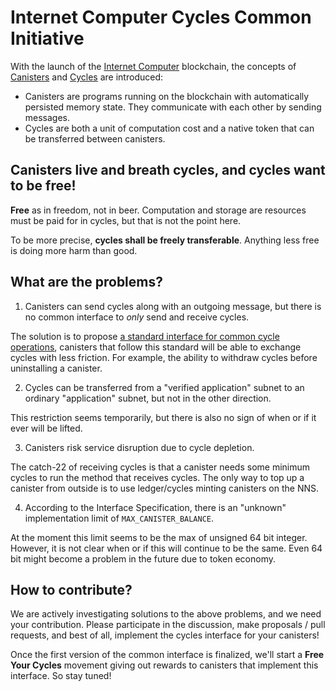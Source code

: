 # Internet Computer Cycles Common Initiative

With the launch of the [Internet Computer] blockchain, the concepts of [Canisters] and [Cycles] are introduced:

- Canisters are programs running on the blockchain with automatically persisted memory state. They communicate with each other by sending messages.
- Cycles are both a unit of computation cost and a native token that can be transferred between canisters.

## Canisters live and breath cycles, and cycles want to be free!

**Free** as in freedom, not in beer.
Computation and storage are resources must be paid for in cycles, but that is not the point here.

To be more precise, **cycles shall be freely transferable**.
Anything less free is doing more harm than good.

## What are the problems?

1. Canisters can send cycles along with an outgoing message, but there is no common interface to *only* send and receive cycles.

The solution is to propose [a standard interface for common cycle operations](https://github.com/CyclesCommon/cycles-common/pull/1), canisters that follow this standard will be able to exchange cycles with less friction.
For example, the ability to withdraw cycles before uninstalling a canister.

2. Cycles can be transferred from a "verified application" subnet to an ordinary "application" subnet, but not in the other direction.

This restriction seems temporarily, but there is also no sign of when or if it ever will be lifted.

3. Canisters risk service disruption due to cycle depletion.

The catch-22 of receiving cycles is that a canister needs some minimum cycles to run the method that receives cycles.
The only way to top up a canister from outside is to use ledger/cycles minting canisters on the NNS.

4. According to the Interface Specification, there is an "unknown" implementation limit of `MAX_CANISTER_BALANCE`.

At the moment this limit seems to be the max of unsigned 64 bit integer.
However, it is not clear when or if this will continue to be the same.
Even 64 bit might become a problem in the future due to token economy.

## How to contribute?

We are actively investigating solutions to the above problems, and we need your contribution.
Please participate in the discussion, make proposals / pull requests, and best of all, implement the cycles interface for your canisters!

Once the first version of the common interface is finalized, we'll start a **Free Your Cycles** movement giving out rewards to canisters that implement this interface.
So stay tuned!

[Internet Computer]: https://internetcomputer.org
[Canisters]: https://sdk.dfinity.org/docs/developers-guide/concepts/canisters-code.html
[Cycles]: https://sdk.dfinity.org/docs/developers-guide/concepts/tokens-cycles.html#how-cycles-work
